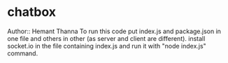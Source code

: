 # chatbox

Author:: Hemant Thanna
To run this code put index.js and package.json in one file and others in other (as server and client are different).
install socket.io in the file containing index.js and run it with "node index.js" command.
